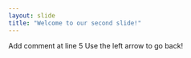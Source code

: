 ```yaml
---
layout: slide
title: "Welcome to our second slide!"
---
```

Add comment at line 5 
Use the left arrow to go back!
